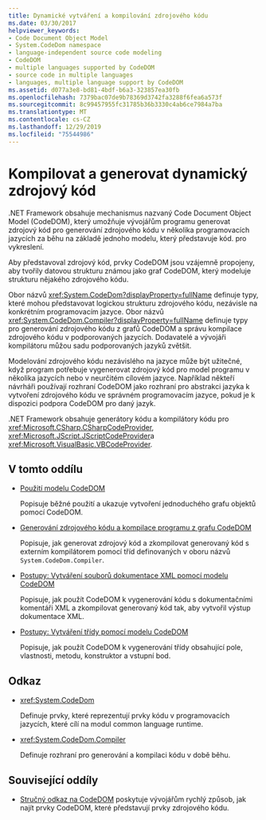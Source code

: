 ```yaml
---
title: Dynamické vytváření a kompilování zdrojového kódu
ms.date: 03/30/2017
helpviewer_keywords:
- Code Document Object Model
- System.CodeDom namespace
- language-independent source code modeling
- CodeDOM
- multiple languages supported by CodeDOM
- source code in multiple languages
- languages, multiple language support by CodeDOM
ms.assetid: d077a3e8-bd81-4bdf-b6a3-323857ea30fb
ms.openlocfilehash: 7379bac07de9b78369d3742fa3288f6fea6a573f
ms.sourcegitcommit: 8c99457955fc31785b36b3330c4ab6ce7984a7ba
ms.translationtype: MT
ms.contentlocale: cs-CZ
ms.lasthandoff: 12/29/2019
ms.locfileid: "75544986"
---
```

# <a name="compile-and-generate-dynamic-source-code"></a>Kompilovat a generovat dynamický zdrojový kód

.NET Framework obsahuje mechanismus nazvaný Code Document Object Model (CodeDOM), který umožňuje vývojářům programu generovat zdrojový kód pro generování zdrojového kódu v několika programovacích jazycích za běhu na základě jednoho modelu, který představuje kód. pro vykreslení.  
  
Aby představoval zdrojový kód, prvky CodeDOM jsou vzájemně propojeny, aby tvořily datovou strukturu známou jako graf CodeDOM, který modeluje strukturu nějakého zdrojového kódu.  
  
Obor názvů <xref:System.CodeDom?displayProperty=fullName> definuje typy, které mohou představovat logickou strukturu zdrojového kódu, nezávisle na konkrétním programovacím jazyce. Obor názvů <xref:System.CodeDom.Compiler?displayProperty=fullName> definuje typy pro generování zdrojového kódu z grafů CodeDOM a správu kompilace zdrojového kódu v podporovaných jazycích. Dodavatelé a vývojáři kompilátoru můžou sadu podporovaných jazyků zvětšit.  
  
Modelování zdrojového kódu nezávislého na jazyce může být užitečné, když program potřebuje vygenerovat zdrojový kód pro model programu v několika jazycích nebo v neurčitém cílovém jazyce. Například někteří návrháři používají rozhraní CodeDOM jako rozhraní pro abstrakci jazyka k vytvoření zdrojového kódu ve správném programovacím jazyce, pokud je k dispozici podpora CodeDOM pro daný jazyk.  
  
.NET Framework obsahuje generátory kódu a kompilátory kódu pro <xref:Microsoft.CSharp.CSharpCodeProvider>, <xref:Microsoft.JScript.JScriptCodeProvider>a <xref:Microsoft.VisualBasic.VBCodeProvider>.  
  
## <a name="in-this-section"></a>V tomto oddílu

- [Použití modelu CodeDOM](using-the-codedom.md)

  Popisuje běžné použití a ukazuje vytvoření jednoduchého grafu objektů pomocí CodeDOM.  
  
- [Generování zdrojového kódu a kompilace programu z grafu CodeDOM](generating-and-compiling-source-code-from-a-codedom-graph.md)  

  Popisuje, jak generovat zdrojový kód a zkompilovat generovaný kód s externím kompilátorem pomocí tříd definovaných v oboru názvů `System.CodeDom.Compiler`.  
  
- [Postupy: Vytváření souborů dokumentace XML pomocí modelu CodeDOM](how-to-create-an-xml-documentation-file-using-codedom.md)  

  Popisuje, jak použít CodeDOM k vygenerování kódu s dokumentačními komentáři XML a zkompilovat generovaný kód tak, aby vytvořil výstup dokumentace XML.  
  
- [Postupy: Vytváření třídy pomocí modelu CodeDOM](how-to-create-a-class-using-codedom.md)  

  Popisuje, jak použít CodeDOM k vygenerování třídy obsahující pole, vlastnosti, metodu, konstruktor a vstupní bod.  
  
## <a name="reference"></a>Odkaz  

- <xref:System.CodeDom>  

  Definuje prvky, které reprezentují prvky kódu v programovacích jazycích, které cílí na modul common language runtime.  
  
- <xref:System.CodeDom.Compiler>  

  Definuje rozhraní pro generování a kompilaci kódu v době běhu.  
  
## <a name="related-sections"></a>Související oddíly  

- [Stručný odkaz na CodeDOM](https://docs.microsoft.com/previous-versions/dotnet/netframework-4.0/f1dfsbhc(v=vs.100)) poskytuje vývojářům rychlý způsob, jak najít prvky CodeDOM, které představují prvky zdrojového kódu.
